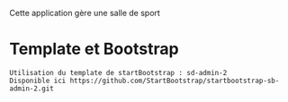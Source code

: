 Cette application gère une salle de sport
<!-- 
## Intégration de docker

    # Prérequis :
        docker
        docker-compose

    Pour la Base de données
        symfony console make:docker:database
    On utilise également un webmail avec l'image schickling/mailcatcher
        
    docker-composer up -d -->
   # Template et Bootstrap
    Utilisation du template de startBootstrap : sd-admin-2 
    Disponible ici https://github.com/StartBootstrap/startbootstrap-sb-admin-2.git
    
